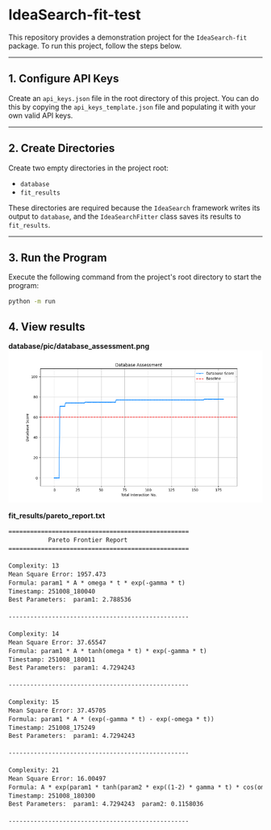 # IdeaSearch-fit-test

This repository provides a demonstration project for the `IdeaSearch-fit` package. To run this project, follow the steps below.

---

## 1\. Configure API Keys

Create an `api_keys.json` file in the root directory of this project. You can do this by copying the `api_keys_template.json` file and populating it with your own valid API keys.

---

## 2\. Create Directories

Create two empty directories in the project root:

- `database`
- `fit_results`

These directories are required because the `IdeaSearch` framework writes its output to `database`, and the `IdeaSearchFitter` class saves its results to `fit_results`.

---

## 3\. Run the Program

Execute the following command from the project's root directory to start the program:

```bash
python -m run
```

## 4\. View results

**database/pic/database_assessment.png**
![database score](database/pic/database_assessment.png)

**fit_results/pareto_report.txt**

```txt
==================================================
           Pareto Frontier Report
==================================================

Complexity: 13
Mean Square Error: 1957.473
Formula: param1 * A * omega * t * exp(-gamma * t)
Timestamp: 251008_180040
Best Parameters:  param1: 2.788536

--------------------------------------------------

Complexity: 14
Mean Square Error: 37.65547
Formula: param1 * A * tanh(omega * t) * exp(-gamma * t)
Timestamp: 251008_180011
Best Parameters:  param1: 4.7294243

--------------------------------------------------

Complexity: 15
Mean Square Error: 37.45705
Formula: param1 * A * (exp(-gamma * t) - exp(-omega * t))
Timestamp: 251008_175249
Best Parameters:  param1: 4.7294243

--------------------------------------------------

Complexity: 21
Mean Square Error: 16.00497
Formula: A * exp(param1 * tanh(param2 * exp((1-2) * gamma * t) * cos(omega * t)))
Timestamp: 251008_180300
Best Parameters:  param1: 4.7294243  param2: 0.1158036

--------------------------------------------------
```
